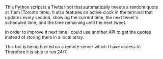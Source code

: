 This Python script is a Twitter bot that automatically tweets a random quote at 11am (Toronto time). It also features an active clock in the terminal that updates every second, showing the current time, the next tweet's scheduled time, and the time remaining until the next tweet.

In order to improve it next time I could use another API to get the quotes instead of storing them in a local array.

This bot is being hosted on a remote server which I have access to. Therefore it is able to run 24/7.


